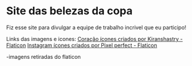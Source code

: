 # Site das belezas da copa

Fiz esse site para divulgar a equipe de trabalho incrivel que eu participo! 

Links das imagens e icones: 
<a href="https://www.flaticon.com/br/icones-gratis/coracao" title="coração ícones">Coração ícones criados por Kiranshastry - Flaticon</a>
<a href="https://www.flaticon.com/br/icones-gratis/instagram" title="instagram ícones">Instagram ícones criados por Pixel perfect - Flaticon</a>

-imagens retiradas do flaticon